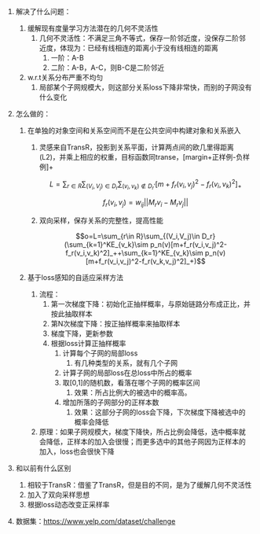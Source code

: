 1. 解决了什么问题： 

	1. 缓解现有度量学习方法潜在的几何不灵活性
		1. 几何不灵活性：不满足三角不等式，保存一阶邻近度，没保存二阶邻近度，体现为：已经有线相连的距离小于没有线相连的距离
			1. 一阶：A-B
			2. 二阶：A-B，A-C，则B-C是二阶邻近
	2.  w.r.t关系分布严重不均匀
		1. 局部某个子网规模大，则这部分关系loss下降非常快，而别的子网没有什么变化

2. 怎么做的：

	1. 在单独的对象空间和关系空间而不是在公共空间中构建对象和关系嵌入

		1. 灵感来自TransR，投影到关系平面，计算两点间的欧几里得距离(L2)，并乘上相应的权重，目标函数同transe，[margin+正样例-负样例]+

			$$L=\sum_{r\in R}\sum_{(V_i,V_j)\in D_r}\sum_{(v_i,v_k)\notin D_r'}[m+f_r(v_i,v_j)^2-f_r(v_i,v_k)^2]_+$$

			$$f_r(v_i,v_j)=w_{ij}||M_rv_i-M_rv_j||$$

		2. 双向采样，保存关系的完整性，提高性能

			$$o=L=\sum_{r\in R}\sum_{(V_i,V_j)\in D_r}(\sum_{k=1}^KE_{v_k}\sim p_n(v)[m+f_r(v_i,v_j)^2-f_r(v_i,v_k)^2]_++\sum_{k=1}^KE_{v_k}\sim p_n(v)[m+f_r(v_i,v_j)^2-f_r(v_k,v_j)^2]_+)$$

	2. 基于loss感知的自适应采样方法

		1. 流程：
			1. 第一次梯度下降：初始化正抽样概率，与原始链路分布成正比，并按此抽取样本
			2.  第N次梯度下降：按正抽样概率来抽取样本
			3. 梯度下降，更新参数
			4. 根据loss计算正抽样概率
				1. 计算每个子网的局部loss
					1.  有几种类型的关系，就有几个子网
				2. 计算子网的局部loss在总loss中所占的概率
				3. 取[0,1]的随机数，看落在哪个子网的概率区间
					1. 效果：所占比例大的被选中的概率高。
				4. 增加所落的子网部分的正样本数
					1.  效果：这部分子网的loss会下降，下次梯度下降被选中的概率会降低
		2. 原理：如果子网规模大，梯度下降快，所占比例会降低，选中概率就会降低，正样本的加入会很慢；而更多选中的其他子网因为正样本的加入，loss也会很快下降

3. 和以前有什么区别

	1. 相较于TransR：借鉴了TransR，但是目的不同，是为了缓解几何不灵活性
	2. 加入了双向采样思想
	3.  根据loss动态改变正采样率

4. 数据集：https://www.yelp.com/dataset/challenge



